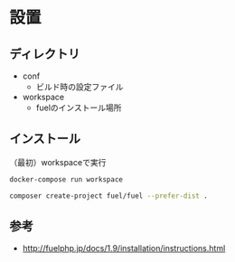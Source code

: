 # 設置

## ディレクトリ

- conf
  - ビルド時の設定ファイル
- workspace
  - fuelのインストール場所

## インストール
（最初）workspaceで実行

```bash
docker-compose run workspace
```

```bash
composer create-project fuel/fuel --prefer-dist .
```

## 参考
- http://fuelphp.jp/docs/1.9/installation/instructions.html